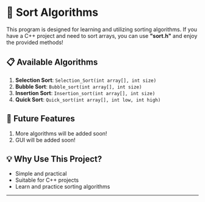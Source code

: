 
# 📘 Sort Algorithms

This program is designed for learning and utilizing sorting algorithms. If you have a C++ project and need to sort arrays, you can use **"sort.h"** and enjoy the provided methods! 

## 📋 Available Algorithms
1. **Selection Sort**: `Selection_Sort(int array[], int size)`
2. **Bubble Sort**: `Bubble_sort(int array[], int size)`
3. **Insertion Sort**: `Insertion_sort(int array[], int size)`
4. **Quick Sort**: `Quick_sort(int array[], int low, int high)`

## 🔧 Future Features
1. More algorithms will be added soon!
2. GUI will be added soon!
## 💡 Why Use This Project?
- Simple and practical
- Suitable for C++ projects
- Learn and practice sorting algorithms

---

